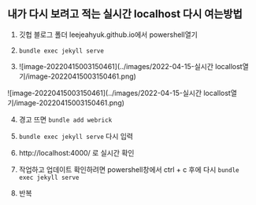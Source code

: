 <!-- ---
layout: single
tilte: 1
categories: info
tag: review
--- -->

## 내가 다시 보려고 적는 실시간 localhost 다시 여는방법



1. 깃헙 블로그 폴더 leejeahyuk.github.io에서 powershell열기

2. `bundle exec jekyll serve`

3. ![image-20220415003150461](../images/2022-04-15-실시간 locallost열기/image-20220415003150461.png)

![image-20220415003150461](../images/2022-04-15-실시간 locallost열기/image-20220415003150461.png)


4. 경고 뜨면 `bundle add webrick`

5. `bundle exec jekyll serve` 다시 입력

6. http://localhost:4000/ 로 실시간 확인

7. 작업하고 업데이트 확인하려면 powershell창에서 ctrl + c 후에 다시  `bundle exec jekyll serve`

8. 반복

   

